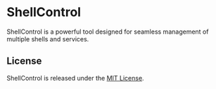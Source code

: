 # ShellControl

ShellControl is a powerful tool designed for seamless management of multiple shells and services.

## License

ShellControl is released under the [MIT License](https://choosealicense.com/licenses/mit/).
